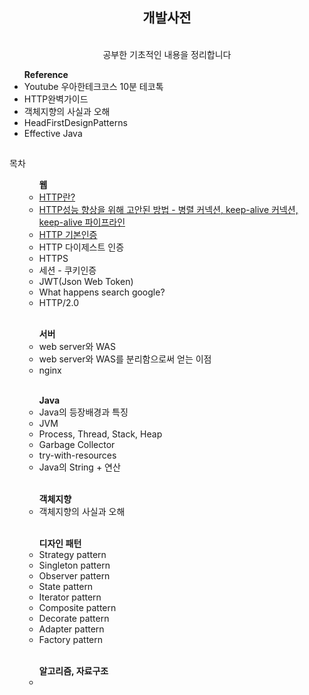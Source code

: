 
<div align = "center"><h2> 개발사전 </h2> 
<br> 공부한 기초적인 내용을 정리합니다
</div>
<ul><b>Reference</b>
<li> Youtube 우아한테크코스 10분 테코톡</li>
<li> HTTP완벽가이드 </li>
<li> 객체지향의 사실과 오해</li>
<li> HeadFirstDesignPatterns </li>
<li> Effective Java</li>
</ul>
<h2></h2>

<div>
목차
<ul>
<ul> <b>웹</b>
	<li><a href = "HTTP&HTTPS/HTTP.md"> HTTP란?</a></li>
	<li> <a href = "HTTP&HTTPS/HTTP성능향상을 위해 고안된 방법.md">HTTP성능 향상을 위해 고안된 방법 - 병렬 커넥션, keep-alive 커넥션, keep-alive 파이프라인</a></li>
	<li><a href="HTTP&HTTPS/HTTP 기본인증.md">HTTP 기본인증</a></li>
	<li>HTTP 다이제스트 인증</li>
	<li>HTTPS</li>
	<li>세션 - 쿠키인증</li>
	<li>JWT(Json Web Token)</li>
	<li>What happens search google? </li>
	<li>HTTP/2.0</li>
</ul>
<br>
<ul> <b> 서버 </b>
<li>web server와 WAS</li>
<li>web server와 WAS를 분리함으로써 얻는 이점</li>
<li>nginx</li> 
</ul>
<br>
<ul> <b>Java</b>
<li> Java의 등장배경과 특징</li>
<li> JVM</li>
<li> Process, Thread, Stack, Heap</li>
<li> Garbage Collector</li>
<li> try-with-resources</li>
<li> Java의 String + 연산</li>
</ul>
<br>
<ul> <b> 객체지향</b>
<li>객체지향의 사실과 오해</li>
</ul>
<br>
<ul> <b>디자인 패턴</b>
<li> Strategy pattern</li>
<li> Singleton pattern</li>
<li> Observer pattern</li>
<li> State pattern</li>
<li> Iterator pattern</li>
<li> Composite pattern</li>
<li> Decorate pattern</li>
<li> Adapter pattern</li>
<li> Factory pattern</li>
</ul>
<br>
<ul> <b>알고리즘, 자료구조</b>
<li></li>
</ul>
</ul>

</div>
